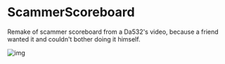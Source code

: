 # ScammerScoreboard
Remake of scammer scoreboard from a Da532's video, because a friend wanted it and couldn't bother doing it himself.

![img](https://i.imgur.com/HeLKjl3.png)
